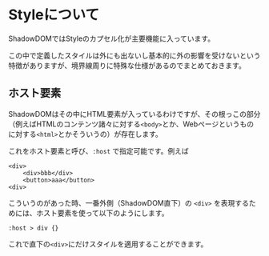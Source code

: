 # Styleについて

ShadowDOMではStyleのカプセル化が主要機能に入っています。

この中で定義したスタイルは外にも出ないし基本的に外の影響を受けないという特徴がありますが、境界線周りに特殊な仕様があるのでまとめておきます。

## ホスト要素

ShadowDOMはその中にHTML要素が入っているわけですが、その根っこの部分（例えばHTMLのコンテンツ諸々に対する`<body>`とか、Webページというものに対する`<html>`とかそういうの）が存在します。

これをホスト要素と呼び、`:host` で指定可能です。例えば

```
<div>
    <div>bbb</div>
    <button>aaa</button>
<div>
```

こういうのがあった時、一番外側（ShadowDOM直下）の `<div>` を表現するためには、ホスト要素を使って以下のようにします。

```
:host > div {}
```

これで直下の`<div>`にだけスタイルを適用することができます。

